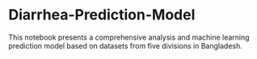 # Diarrhea-Prediction-Model
This notebook presents a comprehensive analysis and machine learning prediction model based on datasets from five divisions in Bangladesh.
